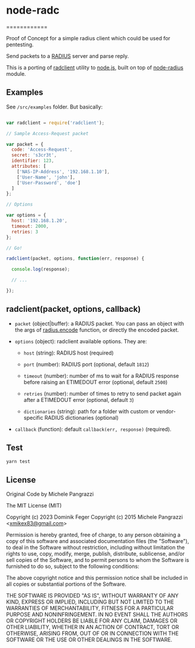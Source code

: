 # node-radc
============

Proof of Concept for a simple radius client which could be used for pentesting.

Send packets to a [RADIUS](http://en.wikipedia.org/wiki/RADIUS) server and parse reply.

This is a porting of [radclient](http://freeradius.org/radiusd/man/radclient.xhtml) utility to [node.js](http://nodejs.org), built on top of [node-radius](https://github.com/retailnext/node-radius) module.

## Examples

See `/src/examples` folder. But basically:

```js

var radclient = require('radclient');

// Sample Access-Request packet

var packet = {
  code: 'Access-Request',
  secret: 's3cr3t',
  identifier: 123,
  attributes: [
    ['NAS-IP-Address', '192.168.1.10'],
    ['User-Name', 'john'],
    ['User-Password', 'doe']
  ]
};

// Options

var options = {
  host: '192.168.1.20',
  timeout: 2000,
  retries: 3
};

// Go!

radclient(packet, options, function(err, response) {

  console.log(response);

  // ...

});

```

## radclient(packet, options, callback)

* `packet` (object|buffer): a RADIUS packet. You can pass an object with the args of [radius.encode](https://github.com/retailnext/node-radius#radiusencodeargs) function, or directly the encoded packet.

* `options` (object): radclient available options. They are:

    * `host` (string): RADIUS host (required)

    * `port` (number): RADIUS port (optional, default `1812`)

    * `timeout` (number): number of ms to wait for a RADIUS response before raising an ETIMEDOUT error (optional, default `2500`)

    * `retries` (number): number of times to retry to send packet again after a ETIMEDOUT error (optional, default `3`)

    * `dictionaries` (string): path for a folder with custom or vendor-specific RADIUS dictionaries (optional)

* `callback` (function): default `callback(err, response)` (required).

## Test

```bash
yarn test
```

## License

Original Code by Michele Pangrazzi

The MIT License (MIT)

Copyright (c) 2023 Dominik Feger
Copyright (c) 2015 Michele Pangrazzi <<xmikex83@gmail.com>>

Permission is hereby granted, free of charge, to any person obtaining a copy
of this software and associated documentation files (the "Software"), to deal
in the Software without restriction, including without limitation the rights
to use, copy, modify, merge, publish, distribute, sublicense, and/or sell
copies of the Software, and to permit persons to whom the Software is
furnished to do so, subject to the following conditions:

The above copyright notice and this permission notice shall be included in all
copies or substantial portions of the Software.

THE SOFTWARE IS PROVIDED "AS IS", WITHOUT WARRANTY OF ANY KIND, EXPRESS OR IMPLIED, INCLUDING BUT NOT LIMITED TO THE WARRANTIES OF MERCHANTABILITY, FITNESS FOR A PARTICULAR PURPOSE AND NONINFRINGEMENT. IN NO EVENT SHALL THE AUTHORS OR COPYRIGHT HOLDERS BE LIABLE FOR ANY CLAIM, DAMAGES OR OTHER LIABILITY, WHETHER IN AN ACTION OF CONTRACT, TORT OR OTHERWISE, ARISING FROM, OUT OF OR IN CONNECTION WITH THE SOFTWARE OR THE USE OR OTHER DEALINGS IN THE SOFTWARE.

